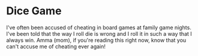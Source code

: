 # Dice Game
I've often been accused of cheating in board games at family game nights. I've been told that the way I roll die is wrong and I roll it in such a way that I always win. Amma (mom), if you're reading this right now, know that you can't accuse me of cheating ever again!

